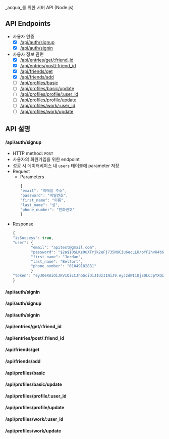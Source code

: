 _acqua_를 위한 서버 API (Node.js)

## API Endpoints

- 사용자 인증
    - [x] [/api/auth/signup](#apiauthsignup)
    - [x] [/api/auth/signin](#apiauthsignin)  
- 사용자 정보 관련
    - [x] [/api/entries/get/:friend_id](#apientriesgetfriend_id)
    - [x] [/api/entries/post/:friend_id](#apientriespostfriend_id)
    - [x] [/api/friends/get](#apifriendsget)
    - [x] [/api/friends/add](#apifriendsadd)
    - [ ] [/api/profiles/basic](#apiprofilesbasic)
    - [ ] [/api/profiles/basic/update](#apiprofilesbasicupdate)
    - [ ] [/api/profiles/profile/:user_id](#apiprofilesprofileuser_id)
    - [ ] [/api/profiles/profile/update](#apiprofilesprofileupdate)
    - [ ] [/api/profiles/work/:user_id](#apiprofilesworkuser_id)
    - [ ] [/api/profiles/work/update](#apiprofilesworkupdate)

## API 설명
#### /api/auth/signup
- HTTP method: `POST`
- 사용자의 회원가입을 위한 endpoint
- 성공 시 데이터베이스 내 `users` 테이블에 parameter 저장
- Request
    - Parameters
        ```js
        {
	    "email": "이메일 주소",
	    "password": "비밀번호",
	    "first_name": "이름",
	    "last_name": "성",
	    "phone_number": "전화번호"
	    }
        ```
- Response
    ```js
    {      
    "isSuccess": true,
	"user": {
            "email": "apitest@gmail.com",
            "password": "$2a$10$LKzOuXTrjk2eFj735NUCiu6ecLLH/oYF2hvU4b6HDz7CgrxwtkEAi",
            "first_name": "Jordan",
            "last_name": "Belfort",
            "phone_number": "01049182881"
            }
	"token": "eyJ0eXAiOiJKV1QiLCJhbGciOiJIUzI1NiJ9.eyJzdWIiOjE0LCJpYXQiOjE1MzQ3NTI3MTAzMzF9.ZYo5qXNkGJ7l1rvCaKIYLknkUJNa3YjXT87Do-PyQZI"
	}
    ```
    
#### /api/auth/signin
#### /api/auth/signup
#### /api/auth/signin
#### /api/entries/get/:friend_id
#### /api/entries/post/:friend_id
#### /api/friends/get
#### /api/friends/add
#### /api/profiles/basic
#### /api/profiles/basic/update
#### /api/profiles/profile/:user_id
#### /api/profiles/profile/update
#### /api/profiles/work/:user_id
#### /api/profiles/work/update